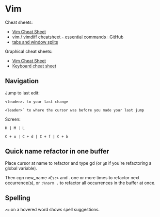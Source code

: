 # Vim

Cheat sheets:

* [Vim Cheat Sheet](https://vim.rtorr.com/)
* [vim / vimdiff cheatsheet - essential commands · GitHub](https://gist.github.com/azadkuh/5d223d46a8c269dadfe4)
* [tabs and window splits](https://gist.github.com/Starefossen/5957088)

Graphical cheat sheets:

* [Vim Cheat Sheet](https://i.imgur.com/YLInLlY.png)
* [Keyboard cheat sheet](https://helloacm.com/wp-content/uploads/2015/09/vi-vim-cheat-sheet.jpg)

## Navigation

Jump to last edit:

```
<leader>. to your last change

<leader>` to where the cursor was before you made your last jump
```

Screen:

```
H | M | L

C + u | C + d | C + f | C + b
```

## Quick name refactor in one buffer

Place cursor at name to refactor and type gd (or `gD` if you're refactoring a global variable).

Then cgn new_name `<Esc>` and . one or more times to refactor next occurrence(s), or `:%norm .` to refactor all
occurrences in the buffer at once.

## Spelling

`z=` on a hovered word shows spell suggestions.

